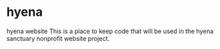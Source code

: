 # hyena
hyena website
This is a place to keep code that will be used in the hyena sanctuary nonprofit website project.
